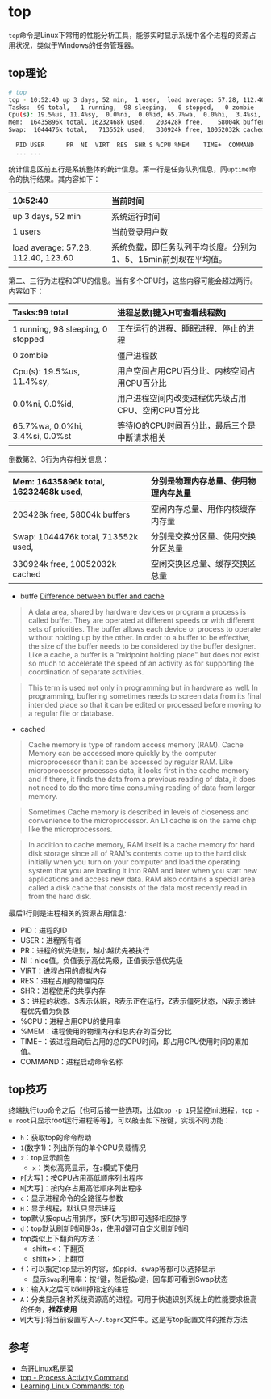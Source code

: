 # top

`top`命令是Linux下常用的性能分析工具，能够实时显示系统中各个进程的资源占用状况，类似于Windows的任务管理器。
 
## top理论
 
``` bash
# top
top - 10:52:40 up 3 days, 52 min,  1 user,  load average: 57.28, 112.40, 123.60
Tasks:  99 total,   1 running,  98 sleeping,   0 stopped,   0 zombie
Cpu(s): 19.5%us, 11.4%sy,  0.0%ni,  0.0%id, 65.7%wa,  0.0%hi,  3.4%si,  0.0%st
Mem:  16435896k total, 16232468k used,   203428k free,    58004k buffers
Swap:  1044476k total,   713552k used,   330924k free, 10052032k cached
 
  PID USER      PR  NI  VIRT  RES  SHR S %CPU %MEM    TIME+  COMMAND
  ... ...
```
 
统计信息区前五行是系统整体的统计信息。第一行是任务队列信息，同`uptime`命令的执行结果。其内容如下：
 
|10:52:40| 当前时间
|:---    |:---             
|up 3 days, 52 min | 系统运行时间
|1 users           | 当前登录用户数
|load average: 57.28, 112.40, 123.60 | 系统负载，即任务队列平均长度。分别为1、5、15min前到现在平均值。
 
第二、三行为进程和CPU的信息。当有多个CPU时，这些内容可能会超过两行。内容如下：
 
| Tasks:99 total                      |进程总数[键入H可查看线程数]
|:---                                 |:---
| 1 running,  98 sleeping,  0 stopped | 正在运行的进程、睡眠进程、停止的进程
| 0 zombie                            | 僵尸进程数</td>
| Cpu(s): 19.5%us, 11.4%sy,           | 用户空间占用CPU百分比、内核空间占用CPU百分比
| 0.0%ni, 0.0%id,                     | 用户进程空间内改变进程优先级占用CPU、空闲CPU百分比
| 65.7%wa, 0.0%hi, 3.4%si, 0.0%st     | 等待IO的CPU时间百分比，最后三个是中断请求相关
 
倒数第2、3行为内存相关信息：
 
|Mem: 16435896k total, 16232468k used, | 分别是物理内存总量、使用物理内存总量
|:---                                  |:---
|203428k free, 58004k buffers          | 空闲内存总量、用作内核缓存内存量
|Swap: 1044476k total, 713552k used,   | 分别是交换分区量、使用交换分区总量
|330924k free, 10052032k cached        | 空闲交换区总量、缓存交换区总量
 
 
- buffe   [Difference between buffer and cache](http://wiki.answers.com/Q/Difference_between_buffer_and_cache)
 
>A data area, shared by hardware devices or program a process is called buffer. They are operated at different speeds or with different sets of priorities. The buffer allows each device or process to operate without holding up by the other. In order to a buffer to be effective, the size of the buffer needs to be considered by the buffer designer. Like a cache, a buffer is a "midpoint holding place" but does not exist so much to accelerate the speed of an activity as for supporting the coordination of separate activities.
 
>This term is used not only in programming but in hardware as well. In programming, buffering sometimes needs to screen data from its final intended place so that it can be edited or processed before moving to a regular file or database.
 
- cached
 
>Cache memory is type of random access memory (RAM). Cache Memory can be accessed more quickly by the computer microprocessor than it can be accessed by regular RAM. Like microprocessor processes data, it looks first in the cache memory and if there, it finds the data from a previous reading of data, it does not need to do the more time consuming reading of data from larger memory. 
 
>Sometimes Cache memory is described in levels of closeness and convenience to the microprocessor. An L1 cache is on the same chip like the microprocessors.
 
>In addition to cache memory, RAM itself is a cache memory for hard disk storage since all of RAM's contents come up to the hard disk initially when you turn on your computer and load the operating system that you are loading it into RAM and later when you start new applications and access new data. RAM also contains a special area called a disk cache that consists of the data most recently read in from the hard disk.
 
最后1行则是进程相关的资源占用信息:
 
- PID：进程的ID
- USER：进程所有者
- PR：进程的优先级别，越小越优先被执行
- NI：nice值。负值表示高优先级，正值表示低优先级
- VIRT：进程占用的虚拟内存
- RES：进程占用的物理内存
- SHR：进程使用的共享内存
- S：进程的状态。S表示休眠，R表示正在运行，Z表示僵死状态，N表示该进程优先值为负数
- %CPU：进程占用CPU的使用率
- %MEM：进程使用的物理内存和总内存的百分比
- TIME+：该进程启动后占用的总的CPU时间，即占用CPU使用时间的累加值。
- COMMAND：进程启动命令名称
 
## top技巧
 
终端执行top命令之后【也可后接一些选项，比如`top -p 1`只监控init进程，`top -u root`只显示root运行进程等等】，可以敲击如下按键，实现不同功能：
 
- `h`：获取top的命令帮助
- `1`(数字1)：列出所有的单个CPU负载情况
- `z`：top显示颜色
    - `x`：类似高亮显示，在`z`模式下使用
- `P`[大写]：按CPU占用高低顺序列出程序
- `M`[大写]：按内存占用高低顺序列出程序
- `c`：显示进程命令的全路径与参数
- `H`：显示线程，默认只显示进程
- top默认按cpu占用排序，按F(大写)即可选择相应排序
- `d`：top默认刷新时间是3s，使用d键可自定义刷新时间 
- top类似上下翻页的方法：
    - shift+<：下翻页
    - shift+>：上翻页
- `f`：可以指定top显示的内容，如ppid、swap等都可以选择显示
    - 显示`Swap`利用率：按`f`键，然后按`p`键，回车即可看到Swap状态 
- `k`：输入k之后可以kill掉指定的进程
- `A`：分类显示各种系统资源高的进程。可用于快速识别系统上的性能要求极高的任务，__推荐使用__
- `W`[大写]:将当前设置写入`~/.toprc`文件中。这是写top配置文件的推荐方法
 
## 参考

- [鸟哥Linux私房菜](http://linux.vbird.org/) 
- [top - Process Activity Command](http://www.cyberciti.biz/tips/top-linux-monitoring-tools.html)
- [Learning Linux Commands: top](http://how-to.linuxcareer.com/learning-linux-commands-top)
